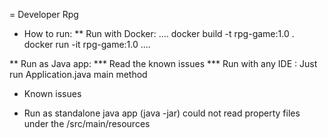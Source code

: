 = Developer Rpg

* How to run:
** Run with Docker:
....
 docker build -t rpg-game:1.0 .
 docker run -it rpg-game:1.0
....


** Run as Java app:
*** Read the known issues
*** Run with any IDE : Just run Application.java main method 


* Known issues
- Run as standalone java app (java -jar) could not read property files under the /src/main/resources
